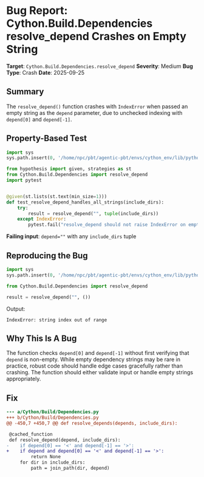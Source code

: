 # Bug Report: Cython.Build.Dependencies resolve_depend Crashes on Empty String

**Target**: `Cython.Build.Dependencies.resolve_depend`
**Severity**: Medium
**Bug Type**: Crash
**Date**: 2025-09-25

## Summary

The `resolve_depend()` function crashes with `IndexError` when passed an empty string as the `depend` parameter, due to unchecked indexing with `depend[0]` and `depend[-1]`.

## Property-Based Test

```python
import sys
sys.path.insert(0, '/home/npc/pbt/agentic-pbt/envs/cython_env/lib/python3.13/site-packages')

from hypothesis import given, strategies as st
from Cython.Build.Dependencies import resolve_depend
import pytest


@given(st.lists(st.text(min_size=1)))
def test_resolve_depend_handles_all_strings(include_dirs):
    try:
        result = resolve_depend("", tuple(include_dirs))
    except IndexError:
        pytest.fail("resolve_depend should not raise IndexError on empty string")
```

**Failing input**: `depend=""` with any `include_dirs` tuple

## Reproducing the Bug

```python
import sys
sys.path.insert(0, '/home/npc/pbt/agentic-pbt/envs/cython_env/lib/python3.13/site-packages')

from Cython.Build.Dependencies import resolve_depend

result = resolve_depend("", ())
```

Output:
```
IndexError: string index out of range
```

## Why This Is A Bug

The function checks `depend[0]` and `depend[-1]` without first verifying that `depend` is non-empty. While empty dependency strings may be rare in practice, robust code should handle edge cases gracefully rather than crashing. The function should either validate input or handle empty strings appropriately.

## Fix

```diff
--- a/Cython/Build/Dependencies.py
+++ b/Cython/Build/Dependencies.py
@@ -450,7 +450,7 @@ def resolve_depends(depends, include_dirs):

 @cached_function
 def resolve_depend(depend, include_dirs):
-    if depend[0] == '<' and depend[-1] == '>':
+    if depend and depend[0] == '<' and depend[-1] == '>':
         return None
     for dir in include_dirs:
         path = join_path(dir, depend)
```